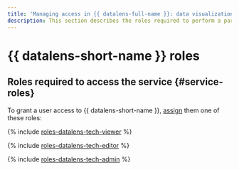 ```yaml
---
title: 'Managing access in {{ datalens-full-name }}: data visualization and analysis service'
description: This section describes the roles required to perform a particular action, the resources for which you can assign a role, and the roles existing in the service.
---
```


# {{ datalens-short-name }} roles



## Roles required to access the service {#service-roles}

To grant a user access to {{ datalens-short-name }}, [assign](./manage-users.md) them one of these roles:



{% include [roles-datalens-tech-viewer](../../_includes/datalens/roles/roles-datalens-tech-viewer.md) %}

{% include [roles-datalens-tech-editor](../../_includes/datalens/roles/roles-datalens-tech-editor.md) %}

{% include [roles-datalens-tech-admin](../../_includes/datalens/roles/roles-datalens-tech-admin.md) %}


